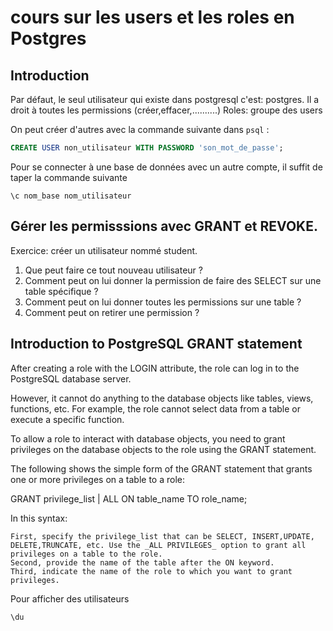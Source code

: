# cours sur les users et les roles en Postgres

## Introduction
Par défaut, le seul utilisateur qui existe dans postgresql c'est: postgres. Il a droit à toutes les permissions (créer,effacer,..........)
Roles: groupe des users

On peut créer d'autres avec la commande suivante dans `psql` :

``` sql 
CREATE USER non_utilisateur WITH PASSWORD 'son_mot_de_passe';
```

Pour se connecter à une base de données avec un autre compte, il suffit de taper la commande suivante
```
\c nom_base nom_utilisateur

```
## Gérer les permisssions avec GRANT et REVOKE.

Exercice: créer un utilisateur nommé student.
1. Que peut faire ce tout nouveau utilisateur ?
2. Comment peut on lui donner la permission de faire des SELECT 
sur une table  spécifique ?
3. Comment peut on lui donner toutes les permissions sur une table ?
4. Comment peut on retirer une permission ?

## Introduction to PostgreSQL GRANT statement

After creating a role with the LOGIN attribute, the role can log in to the PostgreSQL database server.

However, it cannot do anything to the database objects like tables, views, functions, etc. For example, the role cannot select data from a table or execute a specific function.

To allow a role to interact with database objects, you need to grant privileges on the database objects to the role using the GRANT statement.

The following shows the simple form of the GRANT statement that grants one or more privileges on a table to a role:

GRANT privilege_list | ALL
ON  table_name
TO  role_name;

In this syntax:

    First, specify the privilege_list that can be SELECT, INSERT,UPDATE, DELETE,TRUNCATE, etc. Use the _ALL PRIVILEGES_ option to grant all privileges on a table to the role.
    Second, provide the name of the table after the ON keyword.
    Third, indicate the name of the role to which you want to grant privileges.

Pour afficher des utilisateurs
```
\du
```
